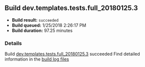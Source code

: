 ## Build dev.templates.tests.full_20180125.3
- **Build result:** `succeeded`
- **Build queued:** 1/25/2018 2:26:17 PM
- **Build duration:** 97.25 minutes
### Details
Build [dev.templates.tests.full_20180125.3](https://winappstudio.visualstudio.com/web/build.aspx?pcguid=a4ef43be-68ce-4195-a619-079b4d9834c2&builduri=vstfs%3a%2f%2f%2fBuild%2fBuild%2f24786) succeeded
Find detailed information in the [build log files](https://uwpctdiags.blob.core.windows.net/buildlogs/dev.templates.tests.full_20180125.3_logs.zip)
